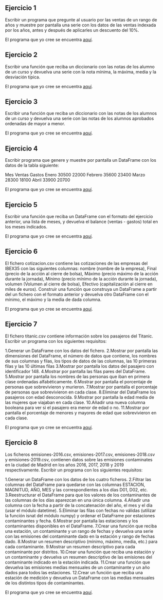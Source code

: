 Ejercicio 1
-----------

Escribir un programa que pregunte al usuario por las ventas de un rango de años y muestre por pantalla una serie con los datos de las ventas indexada por los años, antes y después de aplicarles un descuento del 10%.

El programa que yo cree se encuentra [aquí](https://github.com/SyZeck/Ejercicios-de-Programacion-con-Python/tree/main/Librer%C3%ADa%20Pandas/Ejercicio%201).

Ejercicio 2
-----------

Escribir una función que reciba un diccionario con las notas de los alumno de un curso y devuelva una serie con la nota mínima, la máxima, media y la desviación típica.

El programa que yo cree se encuentra [aquí](https://github.com/SyZeck/Ejercicios-de-Programacion-con-Python/tree/main/Librer%C3%ADa%20Pandas/Ejercicio%202).

Ejercicio 3
-----------

Escribir una función que reciba un diccionario con las notas de los alumnos de un curso y devuelva una serie con las notas de los alumnos aprobados ordenadas de mayor a menor.

El programa que yo cree se encuentra [aquí](https://github.com/SyZeck/Ejercicios-de-Programacion-con-Python/tree/main/Librer%C3%ADa%20Pandas/Ejercicio%203).

Ejercicio 4
-----------

Escribir programa que genere y muestre por pantalla un DataFrame con los datos de la tabla siguiente:

Mes	Ventas	Gastos
Enero	30500	22000
Febrero	35600	23400
Marzo	28300	18100
Abril	33900	20700

El programa que yo cree se encuentra [aquí](https://github.com/SyZeck/Ejercicios-de-Programacion-con-Python/tree/main/Librer%C3%ADa%20Pandas/Ejercicio%204).

Ejercicio 5
-----------

Escribir una función que reciba un DataFrame con el formato del ejercicio anterior, una lista de meses, y devuelva el balance (ventas - gastos) total en los meses indicados.

El programa que yo cree se encuentra [aquí]().

Ejercicio 6
-----------

El fichero cotizacion.csv contiene las cotizaciones de las empresas del IBEX35 con las siguientes columnas: nombre (nombre de la empresa), Final (precio de la acción al cierre de bolsa), Máximo (precio máximo de la acción durante la jornada), Mínimo (precio mínimo de la acción durante la jornada), volumen (Volumen al cierre de bolsa), Efectivo (capitalización al cierre en miles de euros). Construir una función que construya un DataFrame a partir del un fichero con el formato anterior y devuelva otro DataFrame con el mínimo, el máximo y la media de dada columna.

El programa que yo cree se encuentra [aquí]().

Ejercicio 7
-----------

El fichero titanic.csv contiene información sobre los pasajeros del Titanic. Escribir un programa con los siguientes requisitos:

1.Generar un DataFrame con los datos del fichero.
2.Mostrar por pantalla las dimensiones del DataFrame, el número de datos que contiene, los nombres de sus columnas y filas, los tipos de datos de las columnas, las 10 primeras filas y las 10 últimas filas
3.Mostrar por pantalla los datos del pasajero con identificador 148.
4.Mostrar por pantalla las filas pares del DataFrame.
5.Mostrar por pantalla los nombres de las personas que iban en primera clase ordenadas alfabéticamente.
6.Mostrar por pantalla el porcentaje de personas que sobrevivieron y murieron.
7.Mostrar por pantalla el porcentaje de personas que sobrevivieron en cada clase.
8.Eliminar del DataFrame los pasajeros con edad desconocida.
9.Mostrar por pantalla la edad media de las mujeres que viajaban en cada clase.
10.Añadir una nueva columna booleana para ver si el pasajero era menor de edad o no.
11.Mostrar por pantalla el porcentaje de menores y mayores de edad que sobrevivieron en cada clase.


El programa que yo cree se encuentra [aquí]().

Ejercicio 8
-----------

Los ficheros emisiones-2016.csv, emisiones-2017.csv, emisiones-2018.csv y emisiones-2019.csv, contienen datos sobre las emisiones contaminates en la ciudad de Madrid en los años 2016, 2017, 2018 y 2019 respectivamente. Escribir un programa con los siguientes requisitos:

1.Generar un DataFrame con los datos de los cuatro ficheros.
2.Filtrar las columnas del DataFrame para quedarse con las columnas ESTACION, MAGNITUD, AÑO, MES y las correspondientes a los días D01, D02, etc.
3.Reestructurar el DataFrame para que los valores de los contaminantes de las columnas de los días aparezcan en una única columna.
4.Añadir una columna con la fecha a partir de la concatenación del año, el mes y el día (usar el módulo datetime).
5.Eliminar las filas con fechas no válidas (utilizar la función isnat del módulo numpy) y ordenar el DataFrame por estaciones contaminantes y fecha.
6.Mostrar por pantalla las estaciones y los contaminantes disponibles en el DataFrame.
7.Crear una función que reciba una estación, un contaminante y un rango de fechas y devuelva una serie con las emisiones del contaminante dado en la estación y rango de fechas dado.
8.Mostrar un resumen descriptivo (mínimo, máximo, media, etc.) para cada contaminante.
9.Mostrar un resumen descriptivo para cada contaminante por distritos.
10.Crear una función que reciba una estación y un contaminante y devuelva un resumen descriptivo de las emisiones del contaminante indicado en la estación indicada.
11.Crear una función que devuelva las emisiones medias mensuales de un contaminante y un año dados para todos las estaciones.
12.Crear un función que reciba una estación de medición y devuelva un DataFrame con las medias mensuales de los distintos tipos de contaminantes.

El programa que yo cree se encuentra [aquí]().

